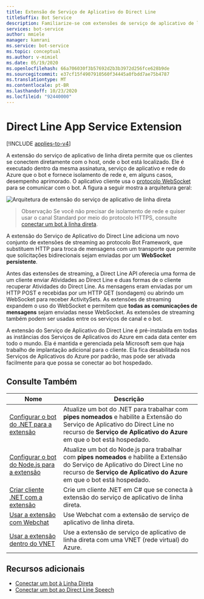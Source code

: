 ```yaml
---
title: Extensão de Serviço de Aplicativo do Direct Line
titleSuffix: Bot Service
description: Familiarize-se com extensões de serviço de aplicativo de linha direta. Consulte como usar extensões de streaming para se conectar diretamente a bots hospedados. Exibir recursos adicionais.
services: bot-service
author: mmiele
manager: kamrani
ms.service: bot-service
ms.topic: conceptual
ms.author: v-mimiel
ms.date: 05/19/2020
ms.openlocfilehash: 66a706030f3b57692d2b3b3972d256fce628b9de
ms.sourcegitcommit: e37cf15f4907910560f34445a0fbdd7ae75b4787
ms.translationtype: MT
ms.contentlocale: pt-BR
ms.lasthandoff: 10/23/2020
ms.locfileid: "92440000"
---
```

# <a name="direct-line-app-service-extension"></a>Direct Line App Service Extension

[!INCLUDE [applies-to-v4](includes/applies-to-v4-current.md)]

A extensão do serviço de aplicativo de linha direta permite que os clientes se conectem diretamente com o host, onde o bot está localizado. Ele é executado dentro da mesma assinatura, serviço de aplicativo e rede do Azure que o bot e fornece isolamento de rede e, em alguns casos, desempenho aprimorado. O aplicativo cliente usa o [protocolo WebSocket](https://tools.ietf.org/html/rfc6455) para se comunicar com o bot. A figura a seguir mostra a arquitetura geral:

![Arquitetura de extensão do serviço de aplicativo de linha direta](./media/channels/direct-line-extension-architecture.png "extensão do serviço de aplicativo de linha direta")

> Observação Se você não precisar de isolamento de rede e quiser usar o canal Standard por meio do protocolo HTTPS, consulte [conectar um bot à linha direta](bot-service-channel-connect-directline.md).

A extensão do Serviço de Aplicativo do Direct Line adiciona um novo conjunto de extensões de streaming ao protocolo Bot Framework, que substituem HTTP para troca de mensagens com um transporte que permite que solicitações bidirecionais sejam enviadas por um **WebSocket persistente**.

Antes das extensões de streaming, a Direct Line API oferecia uma forma de um cliente enviar Atividades ao Direct Line e duas formas de o cliente recuperar Atividades do Direct Line. As mensagens eram enviadas por um HTTP POST e recebidas por um HTTP GET (sondagem) ou abrindo um WebSocket para receber ActivitySets.
As extensões de streaming expandem o uso do WebSocket e permitem que **todas as comunicações de mensagens** sejam enviadas nesse WebSocket. As extensões de streaming também podem ser usadas entre os serviços de canal e o bot.

A extensão do Serviço de Aplicativo do Direct Line é pré-instalada em todas as instâncias dos Serviços de Aplicativos do Azure em cada data center em todo o mundo. Ela é mantida e gerenciada pela Microsoft sem que haja trabalho de implantação adicional para o cliente. Ela fica desabilitada nos Serviços de Aplicativos do Azure por padrão, mas pode ser ativada facilmente para que possa se conectar ao bot hospedado.

## <a name="see-also"></a>Consulte Também

|Nome|Descrição|
|---|---|
|[Configurar o bot do .NET para a extensão](bot-service-channel-directline-extension-net-bot.md)|Atualize um bot do .NET para trabalhar com **pipes nomeados** e habilite a Extensão do Serviço de Aplicativo do Direct Line no recurso de **Serviço de Aplicativo do Azure** em que o bot está hospedado.  |
|[Configurar o bot do Node.js para a extensão](bot-service-channel-directline-extension-node-bot.md)|Atualize um bot do Node.js para trabalhar com **pipes nomeados** e habilite a Extensão do Serviço de Aplicativo do Direct Line no recurso de **Serviço de Aplicativo do Azure** em que o bot está hospedado.  |
|[Criar cliente .NET com a extensão](bot-service-channel-directline-extension-net-client.md)|Crie um cliente .NET em C# que se conecta à extensão do serviço de aplicativo de linha direta.|
|[Usar a extensão com Webchat](bot-service-channel-directline-extension-webchat-client.md)|Use Webchat com a extensão de serviço de aplicativo de linha direta.|
|[Usar a extensão dentro do VNET](bot-service-channel-directline-extension-vnet.md)|Use a extensão de serviço de aplicativo de linha direta com uma VNET (rede virtual) do Azure.|

## <a name="additional-resources"></a>Recursos adicionais

- [Conectar um bot à Linha Direta](bot-service-channel-connect-directline.md)
- [Conectar um bot ao Direct Line Speech](bot-service-channel-connect-directlinespeech.md)
